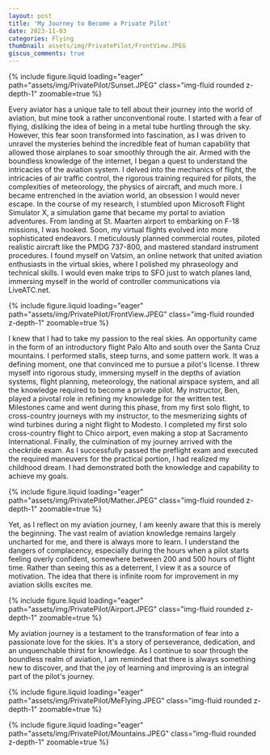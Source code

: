 ```yaml
---
layout: post
title: 'My Journey to Become a Private Pilot'
date: 2023-11-03
categories: Flying 
thumbnail: assets/img/PrivatePilot/FrontView.JPEG
giscus_comments: true
---
```


{% include figure.liquid loading="eager" path="assets/img/PrivatePilot/Sunset.JPEG" class="img-fluid rounded z-depth-1" zoomable=true %}


Every aviator has a unique tale to tell about their journey into the world of aviation, but mine took a rather unconventional route. I started with a fear of flying, disliking the idea of being in a metal tube hurtling through the sky. However, this fear soon transformed into fascination, as I was driven to unravel the mysteries behind the incredible feat of human capability that allowed those airplanes to soar smoothly through the air. 
Armed with the boundless knowledge of the internet, I began a quest to understand the intricacies of the aviation system. I delved into the mechanics of flight, the intricacies of air traffic control, the rigorous training required for pilots, the complexities of meteorology, the physics of aircraft, and much more. I became entrenched in the aviation world, an obsession I would never escape. In the course of my research, I stumbled upon Microsoft Flight Simulator X, a simulation game that became my portal to aviation adventures. From landing at St. Maarten airport to embarking on F-18 missions, I was hooked. 
Soon, my virtual flights evolved into more sophisticated endeavors. I meticulously planned commercial routes, piloted realistic aircraft like the PMDG 737-800, and mastered standard instrument procedures. I found myself on Vatsim, an online network that united aviation enthusiasts in the virtual skies, where I polished my phraseology and technical skills. I would even make trips to SFO just to watch planes land, immersing myself in the world of controller communications via LiveATC.net.

{% include figure.liquid loading="eager" path="assets/img/PrivatePilot/FrontView.JPEG" class="img-fluid rounded z-depth-1" zoomable=true %}

I knew that I had to take my passion to the real skies. An opportunity came in the form of an introductory flight Palo Alto and south over the Santa Cruz mountains. I performed stalls, steep turns, and some pattern work. It was a defining moment, one that convinced me to pursue a pilot's license. 
I threw myself into rigorous study, immersing myself in the depths of aviation systems, flight planning, meteorology, the national airspace system, and all the knowledge required to become a private pilot. My instructor, Ben, played a pivotal role in refining my knowledge for the written test. Milestones came and went during this phase, from my first solo flight, to cross-country journeys with my instructor, to the mesmerizing sights of wind turbines during a night flight to Modesto. I completed my first solo cross-country flight to Chico airport, even making a stop at Sacramento International. Finally, the culmination of my journey arrived with the checkride exam. As I successfully passed the preflight exam and executed the required maneuvers for the practical portion, I had realized my childhood dream. I had demonstrated both the knowledge and capability to achieve my goals. 

{% include figure.liquid loading="eager" path="assets/img/PrivatePilot/Mather.JPEG" class="img-fluid rounded z-depth-1" zoomable=true %}

Yet, as I reflect on my aviation journey, I am keenly aware that this is merely the beginning. The vast realm of aviation knowledge remains largely uncharted for me, and there is always more to learn. I understand the dangers of complacency, especially during the hours when a pilot starts feeling overly confident, somewhere between 200 and 500 hours of flight time. Rather than seeing this as a deterrent, I view it as a source of motivation. The idea that there is infinite room for improvement in my aviation skills excites me. 

{% include figure.liquid loading="eager" path="assets/img/PrivatePilot/Airport.JPEG" class="img-fluid rounded z-depth-1" zoomable=true %}

My aviation journey is a testament to the transformation of fear into a passionate love for the skies. It's a story of perseverance, dedication, and an unquenchable thirst for knowledge. As I continue to soar through the boundless realm of aviation, I am reminded that there is always something new to discover, and that the joy of learning and improving is an integral part of the pilot's journey.

{% include figure.liquid loading="eager" path="assets/img/PrivatePilot/MeFlying.JPEG" class="img-fluid rounded z-depth-1" zoomable=true %}

{% include figure.liquid loading="eager" path="assets/img/PrivatePilot/Mountains.JPEG" class="img-fluid rounded z-depth-1" zoomable=true %}

